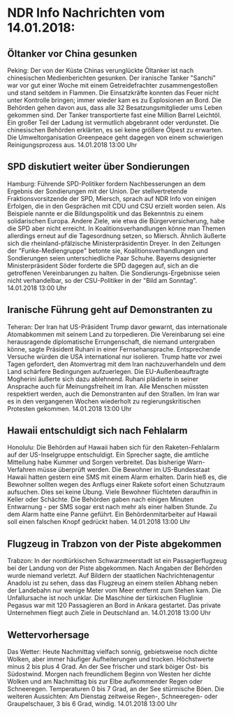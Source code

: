 # NDR Info Nachrichten vom 14.01.2018:


## Öltanker vor China gesunken
Peking: 	Der von der Küste Chinas verunglückte Öltanker ist nach chinesischen Medienberichten gesunken. Der iranische Tanker "Sanchi" war vor gut einer Woche mit einem Getreidefrachter zusammengestoßen und stand seitdem in Flammen. Die Einsatzkräfte konnten das Feuer nicht unter Kontrolle bringen; immer wieder kam es zu Explosionen an Bord. Die Behörden gehen davon aus, dass alle 32 Besatzungsmitglieder ums Leben gekommen sind. Der Tanker transportierte fast eine Million Barrel Leichtöl. Ein großer Teil der Ladung ist vermutlich abgebrannt oder verdunstet. Die chinesischen Behörden erklärten, es sei keine größere Ölpest zu erwarten. Die Umweltorganisation Greenpeace geht dagegen von einem schwierigen Reinigungsprozess aus. 14.01.2018 13:00 Uhr 

## SPD diskutiert weiter über Sondierungen
Hamburg: Führende SPD-Politiker fordern Nachbesserungen an dem Ergebnis der Sondierungen mit der Union. Der stellvertretende Fraktionsvorsitzende der SPD, Miersch, sprach auf NDR Info von einigen Erfolgen, die in den Gesprächen mit CDU und CSU erzielt worden seien. Als Beispiele nannte er die Bildungspolitik und das Bekenntnis zu einem solidarischen Europa. Andere Ziele, wie etwa die Bürgerversicherung, habe die SPD aber nicht erreicht. In Koalitionsverhandlungen könne man Themen allerdings erneut auf die Tagesordnung setzen, so Miersch. Ähnlich äußerte sich die rheinland-pfälzische Ministerpräsidentin Dreyer. In den Zeitungen der "Funke-Mediengruppe" betonte sie, Koalitionsverhandlungen und Sondierungen seien unterschiedliche Paar Schuhe. Bayerns designierter Ministerpräsident Söder forderte die SPD dagegen auf, sich an die getroffenen Vereinbarungen zu halten. Die Sondierungs-Ergebnisse seien nicht verhandelbar, so der CSU-Politiker in der "Bild am Sonntag". 14.01.2018 13:00 Uhr 

## Iranische Führung geht auf Demonstranten zu
Teheran: Der Iran hat US-Präsident Trump davor gewarnt, das internationale Atomabkommen mit seinem Land zu torpedieren. Die Vereinbarung sei eine herausragende diplomatische Errungenschaft, die niemand untergraben könne, sagte Präsident Ruhani in einer Fernsehansprache. Entsprechende Versuche würden die USA international nur isolieren. Trump hatte vor zwei Tagen gefordert, den Atomvertrag mit dem Iran nachzuverhandeln und dem Land schärfere Bedingungen aufzuerlegen. Die EU-Außenbeauftragte Mogherini äußerte sich dazu ablehnend. Ruhani plädierte in seiner Ansprache auch für Meinungsfreiheit im Iran. Alle Menschen müssten respektiert werden, auch die Demonstranten auf den Straßen. Im Iran war es in den vergangenen Wochen wiederholt zu regierungskritischen Protesten gekommen. 14.01.2018 13:00 Uhr 

## Hawaii entschuldigt sich nach Fehlalarm
Honolulu:	Die Behörden auf Hawaii haben sich für den Raketen-Fehlalarm auf der US-Inselgruppe entschuldigt. Ein Sprecher sagte, die amtliche Mitteilung habe Kummer und Sorgen verbreitet. Das bisherige Warn-Verfahren müsse überprüft werden. Die Bewohner im US-Bundesstaat Hawaii hatten gestern eine SMS mit einem Alarm erhalten. Darin hieß es, die Bewohner sollten wegen des Anflugs einer Rakete sofort einen Schutzraum aufsuchen. Dies sei keine Übung. Viele Bewohner flüchteten daraufhin in Keller oder Schächte. Die Behörden gaben nach einigen Minuten Entwarnung - per SMS sogar erst nach mehr als einer halben Stunde. Zu dem Alarm hatte eine Panne geführt. Ein Behördenmitarbeiter auf Hawaii soll einen falschen Knopf gedrückt haben. 14.01.2018 13:00 Uhr 

## Flugzeug in Trabzon von der Piste abgekommen
Trabzon: In der nordtürkischen Schwarzmeerstadt ist ein Passagierflugzeug bei der Landung von der Piste abgekommen. Nach Angaben der Behörden wurde niemand verletzt. Auf Bildern der staatlichen Nachrichtenagentur Anadolu ist zu sehen, dass das Flugzeug an einem steilen Abhang neben der Landebahn nur wenige Meter vom Meer entfernt zum Stehen kam. Die Unfallursache ist noch unklar. Die Maschine der türkischen Fluglinie Pegasus war mit 120 Passagieren an Bord in Ankara gestartet. Das private Unternehmen fliegt auch Ziele in Deutschland an. 14.01.2018 13:00 Uhr 

## Wettervorhersage
Das Wetter: Heute Nachmittag vielfach sonnig, gebietsweise noch dichte Wolken, aber immer häufiger Aufheiterungen und trocken. Höchstwerte minus 2 bis plus 4 Grad. An der See frischer und stark böiger Ost- bis Südostwind. Morgen nach freundlichem Beginn von Westen her dichte Wolken und am Nachmittag bis zur Elbe aufkommender Regen oder Schneeregen. Temperaturen 0 bis 7 Grad, an der See stürmische Böen. Die weiteren Aussichten: Am Dienstag zeitweise Regen-, Schneeregen- oder Graupelschauer, 3 bis 6 Grad, windig. 14.01.2018 13:00 Uhr 
